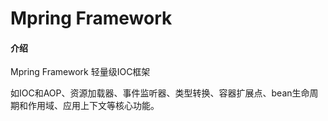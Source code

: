 # Mpring Framework

#### 介绍
Mpring Framework 轻量级IOC框架

如IOC和AOP、资源加载器、事件监听器、类型转换、容器扩展点、bean生命周期和作用域、应用上下文等核心功能。




